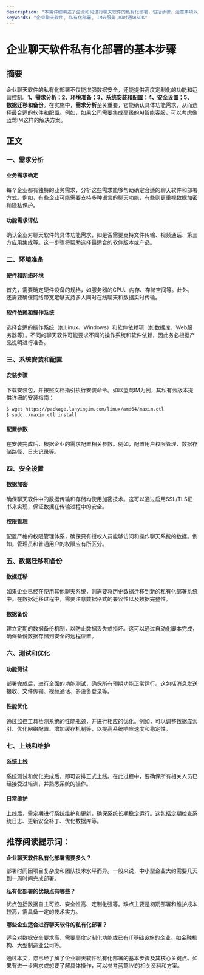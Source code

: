```yaml
---
description: "本篇详细阐述了企业如何进行聊天软件的私有化部署，包括步骤、注意事项以及推荐的解决方案。"
keywords: "企业聊天软件, 私有化部署, IM云服务,即时通讯SDK"
---
```

# 企业聊天软件私有化部署的基本步骤

## 摘要

企业聊天软件的私有化部署不仅能增强数据安全，还能提供高度定制化的功能和运营控制。**1、需求分析；2、环境准备；3、系统安装和配置；4、安全设置；5、数据迁移和备份**。在实施中，**需求分析**至关重要，它能确认具体功能需求，从而选择最合适的软件和配置。例如，如果公司需要集成高级的AI智能客服，可以考虑像蓝莺IM这样的解决方案。

## 正文

### 一、需求分析

#### 业务需求确定

每个企业都有独特的业务需求，分析这些需求能够帮助确定合适的聊天软件和部署方式。例如，有些企业可能需要支持多种语言的聊天功能，有些则更重视数据加密和隐私保护。

#### 功能需求评估

确认企业对聊天软件的具体功能需求，如是否需要支持文件传输、视频通话、第三方应用集成等。这一步骤将帮助选择最适合的软件版本或产品。

### 二、环境准备

#### 硬件和网络环境

首先，需要确定硬件设备的规格，如服务器的CPU、内存、存储空间等。此外，还需要确保网络带宽足够支持多人同时在线聊天和数据实时传输。

#### 软件依赖和操作系统

选择合适的操作系统（如Linux、Windows）和软件依赖项（如数据库、Web服务器等）。不同的聊天软件可能要求不同的操作系统和软件依赖，因此务必根据产品说明进行准备。

### 三、系统安装和配置

#### 安装步骤

下载安装包，并按照文档指引执行安装命令。如以蓝莺IM为例，其私有云版本提供详细的安装指南：

```sh
$ wget https://package.lanyingim.com/linux/amd64/maxim.ctl
$ sudo ./maxim.ctl install
```

#### 配置参数

在安装完成后，根据企业的需求配置相关参数。例如，配置用户权限管理、数据存储路径、日志记录等。

### 四、安全设置

#### 数据加密

确保聊天软件中的数据传输和存储均使用加密技术。这可以通过启用SSL/TLS证书来实现，保证数据在传输过程中的安全。

#### 权限管理

配置严格的权限管理体系，确保只有授权人员能够访问和操作聊天系统的数据。例如，管理员和普通用户的权限应有所区分。

### 五、数据迁移和备份

#### 数据迁移

如果企业已经在使用其他聊天系统，则需要将历史数据迁移到新的私有化部署系统中。在数据迁移过程中，需要注意数据格式的兼容性以及数据完整性。

#### 数据备份

建立定期的数据备份机制，以防止数据丢失或损坏。这可以通过自动化脚本完成，确保备份数据存储到安全的远程位置。

### 六、测试和优化

#### 功能测试

部署完成后，进行全面的功能测试，确保所有预期功能正常运行。这包括消息发送接收、文件传输、视频通话、多设备登录等。

#### 性能优化

通过监控工具检测系统的性能瓶颈，并进行相应的优化。例如，可以调整数据库索引、优化网络配置、增加缓存机制等，以提高系统响应速度和稳定性。

### 七、上线和维护

#### 系统上线

系统测试和优化完成后，即可安排正式上线。在此过程中，要确保所有相关人员已经接受过培训，并熟悉系统的操作。

#### 日常维护

上线后，需定期进行系统维护和更新，确保系统长期稳定运行。这包括定期检查系统日志、更新安全补丁、优化数据库等。

## 推荐阅读提示词：

**企业聊天软件私有化部署需要多久？**

部署时间因项目复杂度和团队技术水平而异。一般来说，中小型企业大约需要几天到一周时间完成部署。

**私有化部署的优缺点有哪些？**

优点包括数据自主可控、安全性高、定制化强等。缺点主要是初期部署和维护成本较高，需具备一定的技术实力。

**哪些企业适合进行聊天软件的私有化部署？**

适合对数据安全要求高、需要高度定制化功能或已有IT基础设施的企业。如金融机构、大型制造业公司等。

通过本文，您已经了解了企业聊天软件私有化部署的基本步骤及其核心关键点。如果有进一步需求或想要了解具体操作，可以参考蓝莺IM的相关资料和方案。
